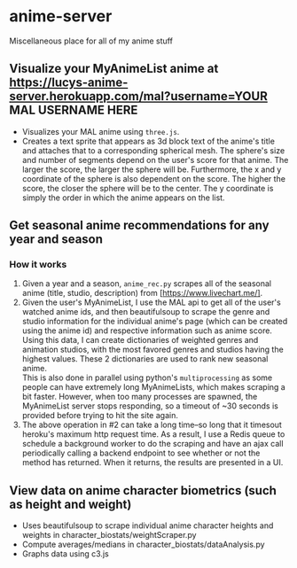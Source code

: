 # anime-server
Miscellaneous place for all of my anime stuff

## Visualize your MyAnimeList anime at https://lucys-anime-server.herokuapp.com/mal?username=YOUR MAL USERNAME HERE

* Visualizes your MAL anime using `three.js`. 
* Creates a text sprite that appears as 3d block text of the anime's title and attaches that to a corresponding spherical mesh. The sphere's size and number of segments depend on the user's score for that anime. The larger the score, the larger the sphere will be. Furthermore, the x and y coordinate of the sphere is also dependent on the score. The higher the score, the closer the sphere will be to the center. The y coordinate is simply the order in which the anime appears on the list. 

## Get seasonal anime recommendations for any year and season
### How it works
1. Given a year and a season, `anime_rec.py` scrapes all of the seasonal anime (title, studio, description) from [https://www.livechart.me/]. 
2. Given the user's MyAnimeList, I use the MAL api to get all of the user's watched anime ids, and then beautifulsoup to scrape the genre and studio information for the individual anime's page (which can be created using the anime id) and respective information such as anime score. Using this data, I can create dictionaries of weighted genres and animation studios, with the most favored genres and studios having the highest values. These 2 dictionaries are used to rank new seasonal anime.  
This is also done in parallel using python's `multiprocessing` as some people can have extremely long MyAnimeLists, which makes scraping a bit faster. However, when too many processes are spawned, the MyAnimeList server stops responding, so a timeout of ~30 seconds is provided before trying to hit the site again.
3. The above operation in #2 can take a long time–so long that it timesout heroku's maximum http request time. As a result, I use a Redis queue to schedule a background worker to do the scraping and have an ajax call periodically calling a backend endpoint to see whether or not the method has returned. When it returns, the results are presented in a UI.

## View data on anime character biometrics (such as height and weight)
* Uses beautifulsoup to scrape individual anime character heights and weights in character_biostats/weightScraper.py
* Compute averages/medians in character_biostats/dataAnalysis.py
* Graphs data using c3.js 
